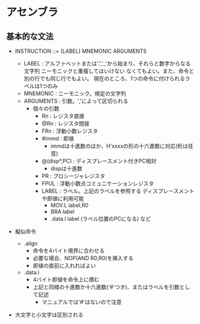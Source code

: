 # アセンブラ

## 基本的な文法
* INSTRUCTION ::= (LABEL) MNEMONIC ARGUMENTS
    * LABEL : アルファベットまたは'.','_'から始まり、それらと数字からなる文字列
      ニーモニックと重複してはいけない
      なくてもよい。また、命令と別の行でも同じ行でもよい。
      現在のところ、1つの命令に付けられるラベルは1つのみ
    * MNEMONIC : ニーモニック。規定の文字列
    * ARGUMENTS : 引数。','によって区切られる
        * 個々の引数
            * Rn : レジスタ直接
            * @Rn : レジスタ間接
            * FRn : 浮動小数レジスタ
            * #immd : 即値
                * immdは十進数のほか、H'xxxxの形の十六進数に対応(桁は任意)
            * @(disp*,PC) : ディスプレースメント付きPC相対
                * dispは十進数
            * PR : プロシージャレジスタ
            * FPUL : 浮動小数点コミュニケーションレジスタ
            * LABEL : ラベル。上記のラベルを参照する
                ディスプレースメントや即値に利用可能
                * MOV.L label,R0
                * BRA label
                * .data.l label (ラベル位置のPCになる) など

* 擬似命令
    * .align
        * 命令を4バイト境界に合わせる
        * 必要な場合、NOP(AND R0,R0)を挿入する
        * 即値の直前に入れればよい
    * .data.l
        * 4バイト即値を命令上に積む
        * 上記と同様の十進数か十六進数('#'つき)、またはラベルを引数として記述
            * マニュアルでは'#'はないので注意

* 大文字と小文字は区別される
